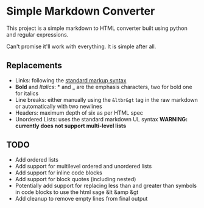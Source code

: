 # Simple Markdown Converter
This project is a simple markdown to HTML converter built using python and regular expressions.

Can't promise it'll work with everything. It is simple after all.


## Replacements

- Links: following the [standard markup syntax](https://www.markdownguide.org/basic-syntax/#links)
- **Bold** and _Italics_: * and _ are the emphasis characters, two for bold one for italics
- Line breaks: either manually using the `&ltbr&gt` tag in the raw markdown or automatically with two newlines
- Headers: maximum depth of six as per HTML spec
- Unordered Lists: uses the standard markdown UL syntax **WARNING: currently does not support multi-level lists**


## TODO
- Add ordered lists
- Add support for multilevel ordered and unordered lists
- Add support for inline code blocks
- Add support for block quotes (including nested)
- Potentially add support for replacing less than and greater than symbols in code blocks to use the html sage &lt &amp &gt
- Add cleanup to remove empty lines from final output
